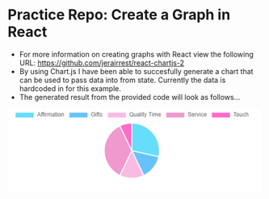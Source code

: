 # Practice Repo: Create a Graph in React
- For more information on creating graphs with React view the following URL: https://github.com/jerairrest/react-chartjs-2 
- By using Chart.js I have been able to succesfully generate a chart that can be used to pass data into from state. Currently the data is hardcoded in for this example.
- The generated result from the provided code will look as follows...
<img src = "./pictures/graphChart.png">